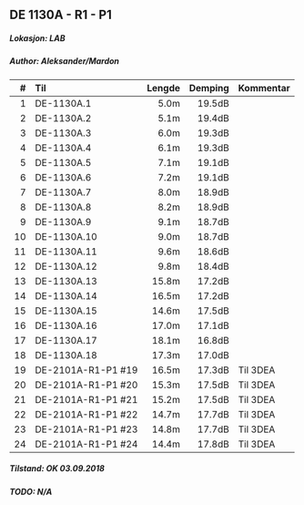 ## DE 1130A - R1 - P1
##### Lokasjon: LAB
##### Author: Aleksander/Mardon

|  #  |        Til       |Lengde|Demping|Kommentar|
|----:|:-----------------|-----:|------:|:--------|
|    1|DE-1130A.1        |  5.0m| 19.5dB|         |
|    2|DE-1130A.2        |  5.1m| 19.4dB|         |
|    3|DE-1130A.3        |  6.0m| 19.3dB|         |
|    4|DE-1130A.4        |  6.1m| 19.3dB|         |
|    5|DE-1130A.5        |  7.1m| 19.1dB|         |
|    6|DE-1130A.6        |  7.2m| 19.1dB|         |
|    7|DE-1130A.7        |  8.0m| 18.9dB|         |
|    8|DE-1130A.8        |  8.2m| 18.9dB|         |
|    9|DE-1130A.9        |  9.1m| 18.7dB|         |
|   10|DE-1130A.10       |  9.0m| 18.7dB|         |
|   11|DE-1130A.11       |  9.6m| 18.6dB|         |
|   12|DE-1130A.12       |  9.8m| 18.4dB|         |
|   13|DE-1130A.13       | 15.8m| 17.2dB|         |
|   14|DE-1130A.14       | 16.5m| 17.2dB|         |
|   15|DE-1130A.15       | 14.6m| 17.5dB|         |
|   16|DE-1130A.16       | 17.0m| 17.1dB|         |
|   17|DE-1130A.17       | 18.1m| 16.8dB|         |
|   18|DE-1130A.18       | 17.3m| 17.0dB|         |
|   19|DE-2101A-R1-P1 #19| 16.5m| 17.3dB|Til 3DEA |
|   20|DE-2101A-R1-P1 #20| 15.3m| 17.5dB|Til 3DEA |
|   21|DE-2101A-R1-P1 #21| 15.2m| 17.5dB|Til 3DEA |
|   22|DE-2101A-R1-P1 #22| 14.7m| 17.7dB|Til 3DEA |
|   23|DE-2101A-R1-P1 #23| 14.8m| 17.7dB|Til 3DEA |
|   24|DE-2101A-R1-P1 #24| 14.4m| 17.8dB|Til 3DEA |

##### Tilstand: OK 03.09.2018
##### TODO: N/A
